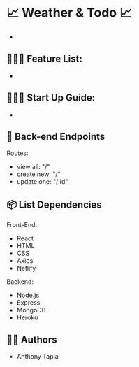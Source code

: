 # 📈 Weather & Todo 📈

-

## 👩🏽‍🚀 Feature List:
-

## 👩🏽‍🚀 Start Up Guide:

-

## 🔨 Back-end Endpoints

Routes:

- view all: "/"
- create new: "/"
- update one: "/:id"

## 📦 List Dependencies

Front-End:

- React
- HTML
- CSS
- Axios
- Netlify

Backend:

- Node.js
- Express
- MongoDB
- Heroku

## 👨‍💻 Authors

- Anthony Tapia
